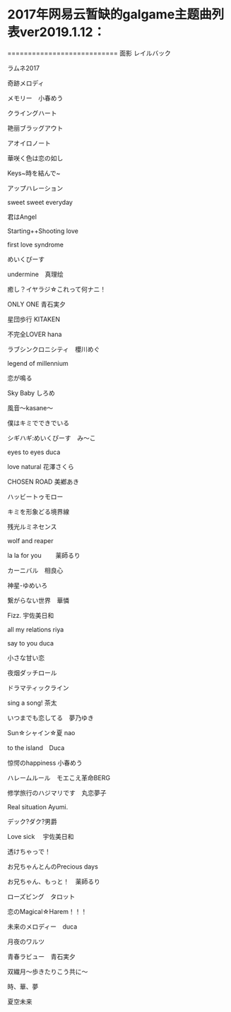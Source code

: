 # 2017年网易云暂缺的galgame主题曲列表ver2019.1.12：
===========================
面影 レイルバック

ラムネ2017

奇跡メロディ

メモリー　小春めう

クライングハート

艳丽ブラッグアウト

アオイロノート

華咲く色は恋の如し

Keys~時を結んで~

アップハレーション

sweet sweet everyday

君はAngel

Starting++Shooting love

first love syndrome

めいくぴーす

undermine　真理绘

癒し？イヤラジ☆これって何ナニ！

ONLY ONE 青石実夕

星団歩行 KITAKEN

不完全LOVER hana

ラブシンクロニシティ　櫻川めぐ

legend of millennium

恋が鳴る

Sky Baby しろめ

風音～kasane～

僕はキミでできでいる

シギハギ:めいくぴーす　み～こ

eyes to eyes duca

love natural 花澤さくら

CHOSEN ROAD 美鄕あき

ハッビートゥモロー

キミを形象どる境界線

残光ルミネセンス

wolf and reaper

la la for you 　　薬師るり

カーニバル　相良心

神星-ゆめいろ

繋がらない世界　華憐

Fizz. 宇佐美日和

all my relations riya

say to you  duca

小さな甘い恋

夜烟ダッチロール

ドラマティックライン

sing a song!  茶太

いつまでも恋してる　夢乃ゆき

Sun☆シャイン☆夏 nao

to the island　Duca

惊愕のhappiness 小春めう

ハレームルール　モエこえ革命BERG

修学旅行のハジマリです　丸恋夢子

Real situation   Ayumi.

デック?ダク?男爵

Love sick 　宇佐美日和

透けちゃっで！

お兄ちゃんとんのPrecious days

お兄ちゃん、もっと！　薬師るり

ローズビング　タロット

恋のMagical☆Harem！！！

未来のメロディー　duca

月夜のワルツ

青春ラビュー　青石実夕

双繊月～歩きたりこう共に～

時、華、夢

夏空未来
